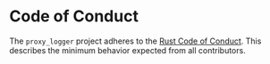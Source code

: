 # Code of Conduct

The `proxy_logger` project adheres to the [Rust Code of Conduct](https://www.rust-lang.org/policies/code-of-conduct). This describes the minimum behavior expected from all contributors.